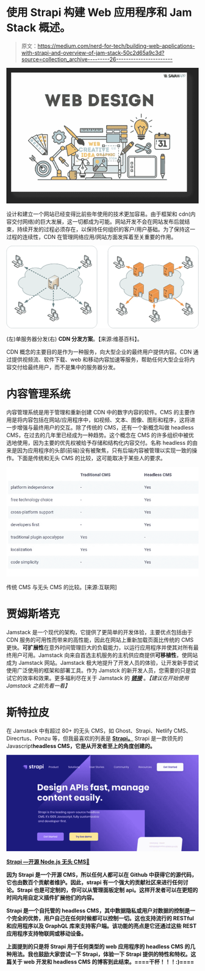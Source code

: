 # 使用 Strapi 构建 Web 应用程序和 Jam Stack 概述。

> 原文：<https://medium.com/nerd-for-tech/building-web-applications-with-strapi-and-overview-of-jam-stack-50c2d65a9c3d?source=collection_archive---------26----------------------->

![](img/1f3a5b3b72a45e7ef883b94258a7540b.png)

设计和建立一个网站已经变得比前些年使用的技术更加容易。由于框架和 cdn(内容交付网络)的巨大发展，这一切都成为可能。网站开发不会在网站发布后就结束，持续开发的过程必须存在，以保持任何组织的客户/用户基础。为了保持这一过程的连续性，CDN 在管理网络应用/网站方面发挥着至关重要的作用。

![](img/a1c6952e69e1ecf016b15b179c89d510.png)

(左)单服务器分发(右) **CDN 分发方案**。【来源:维基百科】。

CDN 概念的主要目的是作为一种服务，向大型企业的最终用户提供内容。CDN 通过提供视频流、软件下载、web 和移动内容加速等服务，帮助任何大型企业将内容交付给最终用户，而不是集中的服务器分发。

# 内容管理系统

内容管理系统是用于管理和重新创建 CDN 中的数字内容的软件。CMS 的主要作用是将内容包括在网站/应用程序中，如视频、文本、图像、图形和程序，这将进一步增强与最终用户的交互。除了传统的 CMS，还有一个新概念叫做 headless CMS，在过去的几年里已经成为一种趋势。这个概念在 CMS 的许多组织中被优选地使用，因为主要的优先权被给予存储和结构化内容交付。名称 headless 的由来是因为应用程序的头部(前端)没有被聚焦，只有后端内容被管理以实现一致的操作。下面是传统和无头 CMS 的比较，这可能取决于某些人的要求。

![](img/225818e4205691ac4cc724fa97bc6e51.png)

传统 CMS 与无头 CMS 的比较。[来源:互联网]

# **贾姆斯塔克**

Jamstack 是一个现代的架构，它提供了更简单的开发体验，主要优点包括由于 CDN 服务的可用性而带来的高性能，因此在网站上重新加载页面比传统的 CMS 更快。**可扩展性**在意外时间管理巨大的负载能力，以运行应用程序并使其对所有最终用户可用。Jamstack 向来自首选主机服务的主机供应商提供**可移植性**，使网站成为 Jamstack 网站。Jamstack 极大地提升了开发人员的体验，让开发新手尝试使用广泛使用的框架和部署工具。作为 Jamstck 的新开发人员，您需要的只是尝试它的效率和效果。更多福利尽在关于 Jamstack 的 [***链接***](https://jamstack.org/why-jamstack/) 。*【建议在开始使用 Jamstack 之前先看一看】*

# **斯特拉皮**

在 Jamstack 中有超过 80+ 的无头 CMS，如 Ghost、Strapi、Netlify CMS、Direcrtus、Ponzu 等，但我最喜欢的列表是 [**Strapi。**](https://strapi.io/) Strapi 是一款领先的 Javascript**headless CMS，它是从开发者至上的角度创建的。**

**![](img/4718135552052345d06f32120c2dff94.png)**

**[Strapi —开源 Node.js 无头 CMS🚀](https://strapi.io/)**

**因为 Strapi 是一个开源 CMS，所以任何人都可以在 Github 中获得它的源代码，它也由数百个贡献者维护。因此，strapi 有一个强大的贡献社区来进行任何讨论。Strapi 也是可定制的，你可以从管理面板定制 api。这样开发者可以在更短的时间内用自定义插件扩展他们的内容。**

**Strapi 是一个自托管的 headless CMS，其中数据隐私或用户对数据的控制是一个完全的优势，用户自己在任何时候都可以控制一切。这也支持流行的 RESTful 和应用程序以及 GraphQL 库来支持客户端。该功能的亮点是它还通过这些 REST 应用程序支持物联网或移动设备。**

**上面提到的只是将 Strapi 用于任何类型的 web 应用程序的 headless CMS 的几种用法。我也鼓励大家尝试一下 Strapi，体验一下 Strapi 提供的特性和特权。这篇关于 web 开发和 headless CMS 的博客到此结束。====干杯！！！:)====**